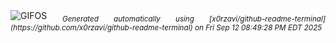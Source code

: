 <div align="justify">
<picture>
    <source media="(prefers-color-scheme: dark)" srcset="https://i.ibb.co/s9Y3q4QG/output-gif.gif">
    <source media="(prefers-color-scheme: light)" srcset="https://i.ibb.co/s9Y3q4QG/output-gif.gif">
    <img alt="GIFOS" src="https://i.ibb.co/s9Y3q4QG/output-gif.gif">
</picture>
<sub><i>Generated automatically using [x0rzavi/github-readme-terminal](https://github.com/x0rzavi/github-readme-terminal) on Fri Sep 12 08:49:28 PM EDT 2025</i></sub>
</div>

<!--  -->